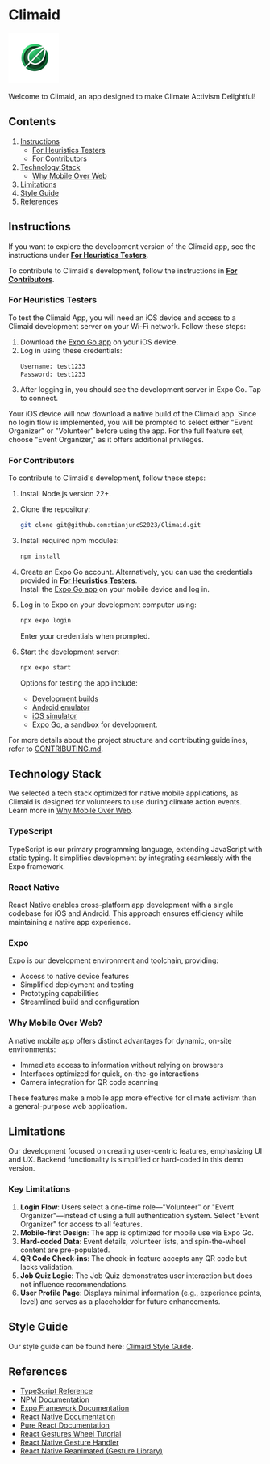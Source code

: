 # Climaid   
<img src="assets/images/climaid-logo.png" alt="Climaid Logo" width="100" />

Welcome to Climaid, an app designed to make Climate Activism Delightful!


## Contents

1. [Instructions](#instructions)
    - [For Heuristics Testers](#for-heuristics-testers)
    - [For Contributors](#for-contributors)
2. [Technology Stack](#technology-stack)
    - [Why Mobile Over Web](#why-mobile-over-web)
3. [Limitations](#limitations)
4. [Style Guide](#style-guide)
5. [References](#references)

## Instructions

If you want to explore the development version of the Climaid app, see the instructions under [**For Heuristics Testers**](#for-heuristics-testers).

To contribute to Climaid's development, follow the instructions in [**For Contributors**](#for-contributors).

### For Heuristics Testers

To test the Climaid App, you will need an iOS device and access to a Climaid development server on your Wi-Fi network. Follow these steps:

1. Download the [Expo Go app](https://apps.apple.com/us/app/expo-go/id982107779) on your iOS device.
2. Log in using these credentials:
    ```
    Username: test1233
    Password: test1233
    ```
3. After logging in, you should see the development server in Expo Go. Tap to connect.

Your iOS device will now download a native build of the Climaid app. Since no login flow is implemented, you will be prompted to select either "Event Organizer" or "Volunteer" before using the app. For the full feature set, choose "Event Organizer," as it offers additional privileges.

### For Contributors

To contribute to Climaid's development, follow these steps:

1. Install Node.js version 22+.
2. Clone the repository:
    ```bash
    git clone git@github.com:tianjuncS2023/Climaid.git
    ```
3. Install required npm modules:
    ```bash
    npm install
    ```
4. Create an Expo Go account. Alternatively, you can use the credentials provided in [**For Heuristics Testers**](#for-heuristics-testers).  
   Install the [Expo Go app](https://apps.apple.com/us/app/expo-go/id982107779) on your mobile device and log in.

5. Log in to Expo on your development computer using:

    ```bash
    npx expo login
    ```

    Enter your credentials when prompted.

6. Start the development server:

    ```bash
    npx expo start
    ```

    Options for testing the app include:

    - [Development builds](https://docs.expo.dev/develop/development-builds/introduction/)
    - [Android emulator](https://docs.expo.dev/workflow/android-studio-emulator/)
    - [iOS simulator](https://docs.expo.dev/workflow/ios-simulator/)
    - [Expo Go](https://expo.dev/go), a sandbox for development.

For more details about the project structure and contributing guidelines, refer to [CONTRIBUTING.md](CONTRIBUTING.md).

## Technology Stack

We selected a tech stack optimized for native mobile applications, as Climaid is designed for volunteers to use during climate action events. Learn more in [Why Mobile Over Web](#why-mobile-over-web).

### TypeScript

TypeScript is our primary programming language, extending JavaScript with static typing. It simplifies development by integrating seamlessly with the Expo framework.

### React Native

React Native enables cross-platform app development with a single codebase for iOS and Android. This approach ensures efficiency while maintaining a native app experience.

### Expo

Expo is our development environment and toolchain, providing:

-   Access to native device features
-   Simplified deployment and testing
-   Prototyping capabilities
-   Streamlined build and configuration

### Why Mobile Over Web?

A native mobile app offers distinct advantages for dynamic, on-site environments:

-   Immediate access to information without relying on browsers
-   Interfaces optimized for quick, on-the-go interactions
-   Camera integration for QR code scanning

These features make a mobile app more effective for climate activism than a general-purpose web application.

## Limitations

Our development focused on creating user-centric features, emphasizing UI and UX. Backend functionality is simplified or hard-coded in this demo version.

### Key Limitations

1. **Login Flow**: Users select a one-time role—"Volunteer" or "Event Organizer"—instead of using a full authentication system. Select "Event Organizer" for access to all features.
2. **Mobile-first Design**: The app is optimized for mobile use via Expo Go.
3. **Hard-coded Data**: Event details, volunteer lists, and spin-the-wheel content are pre-populated.
4. **QR Code Check-ins**: The check-in feature accepts any QR code but lacks validation.
5. **Job Quiz Logic**: The Job Quiz demonstrates user interaction but does not influence recommendations.
6. **User Profile Page**: Displays minimal information (e.g., experience points, level) and serves as a placeholder for future enhancements.

## Style Guide

Our style guide can be found here: [Climaid Style Guide](https://sasirekha3.github.io/srid-climaid-style-guide/).

## References

-   [TypeScript Reference](https://www.typescriptlang.org/docs/)
-   [NPM Documentation](https://docs.npmjs.com/)
-   [Expo Framework Documentation](https://docs.expo.dev/)
-   [React Native Documentation](https://reactnative.dev/docs/getting-started)
-   [Pure React Documentation](https://react.dev/)
-   [React Gestures Wheel Tutorial](https://benhur-martins.medium.com/how-to-build-a-roulette-wheel-with-react-native-85516d36ce30)
-   [React Native Gesture Handler](https://docs.swmansion.com/react-native-gesture-handler/docs/)
-   [React Native Reanimated (Gesture Library)](https://docs.swmansion.com/react-native-reanimated/)
